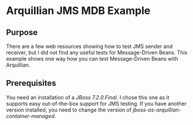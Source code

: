 # Arquillian JMS MDB Example

## Purpose
There are a few web resources showing how to test JMS sender and receiver, 
but I did not find any useful tests for Message-Driven Beans. This example shows one way 
how you can test Message-Driven Beans with Arquillian.

## Prerequisites
You need an installation of a *JBoss 7.2.0.Final*. I chose this one as it supports easy out-of-the-box support for JMS testing.
If you have another version installed, you need to change the version of *jboss-as-arquillian-container-managed*.
